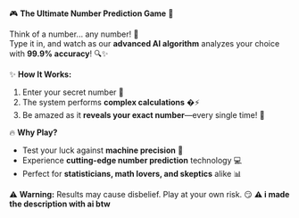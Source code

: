 🎮 **The Ultimate Number Prediction Game** 🎲  

Think of a number... any number! 🤔  
Type it in, and watch as our **advanced AI algorithm** analyzes your choice with **99.9% accuracy**! 🔍✨  

✨ **How It Works:**  
1. Enter your secret number 🤫  
2. The system performs **complex calculations** �⚡  
3. Be amazed as it **reveals your exact number**—every single time! 🤯  

🔥 **Why Play?**  
- Test your luck against **machine precision** 🎯  
- Experience **cutting-edge number prediction** technology 💻  
- Perfect for **statisticians, math lovers, and skeptics** alike 📊  

⚠️ **Warning:** Results may cause disbelief. Play at your own risk. 😏 
**⚠️ i made the description with ai btw**
